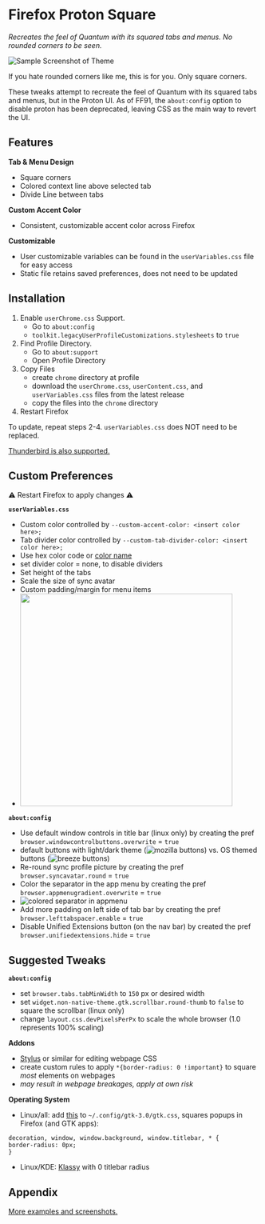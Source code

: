 # Firefox Proton Square
*Recreates the feel of Quantum with its squared tabs and menus. No rounded corners to be seen.*



![Sample Screenshot of Theme](https://raw.githubusercontent.com/leadweedy/Firefox-Proton-Square/main/images/ff_protonbutquantum.png "Sample Screenshot")

  If you hate rounded corners like me, this is for you. Only square corners.
  
  These tweaks attempt to recreate the feel of Quantum with its squared tabs and menus, but in the Proton UI. As of FF91, the `about:config` option to disable proton has been deprecated, leaving CSS as the main way to revert the UI.

## Features

**Tab & Menu Design**
  - Square corners
  - Colored context line above selected tab
  - Divide Line between tabs

**Custom Accent Color**
  - Consistent, customizable accent color across Firefox

**Customizable**
  - User customizable variables can be found in the `userVariables.css` file for easy access
  - Static file retains saved preferences, does not need to be updated
   
  
## Installation

  1. Enable `userChrome.css` Support.
     - Go to `about:config`
     - `toolkit.legacyUserProfileCustomizations.stylesheets` to `true`
  2. Find Profile Directory.
     - Go to `about:support`
     - Open Profile Directory
  3. Copy Files
     - create `chrome` directory at profile
     - download the `userChrome.css`, `userContent.css`, and `userVariables.css` files from the latest release
     - copy the files into the `chrome` directory
  4. Restart Firefox

To update, repeat steps 2-4. `userVariables.css` does NOT need to be replaced.

[Thunderbird is also supported.](../../wiki/Thunderbird-Install)
 
 
## Custom Preferences
⚠️ Restart Firefox to apply changes ⚠️

**`userVariables.css`**

  - Custom color controlled by `--custom-accent-color: <insert color here>;`
  - Tab divider color controlled by `--custom-tab-divider-color: <insert color here>;`
  - Use hex color code or [color name](https://www.w3schools.com/cssref/css_colors.asp)
  - set divider color = none, to disable dividers
  - Set height of the tabs
  - Scale the size of sync avatar
  - Custom padding/margin for menu items
  - <img src="https://raw.githubusercontent.com/leadweedy/Firefox-Proton-Square/main/images/padding%20reference.png" width="425">
  
**`about:config`**
  - Use default window controls in title bar (linux only) by creating the pref `browser.windowcontrolbuttons.overwrite` = `true`
  - default buttons with light/dark theme (![mozilla buttons](https://raw.githubusercontent.com/leadweedy/Firefox-Proton-Square/main/images/mozilla_buttons.png)) vs. OS themed buttons (![breeze buttons](https://raw.githubusercontent.com/leadweedy/Firefox-Proton-Square/main/images/breeze_buttons.png))
  - Re-round sync profile picture by creating the pref `browser.syncavatar.round` = `true`
  - Color the separator in the app menu by creating the pref `browser.appmenugradient.overwrite` = `true`
  - ![colored separator in appmenu](https://raw.githubusercontent.com/leadweedy/Firefox-Proton-Square/main/images/appmenu_gradient.png)
  - Add more padding on left side of tab bar by creating the pref `browser.lefttabspacer.enable` = `true` 
  - Disable Unified Extensions button (on the nav bar) by created the pref `browser.unifiedextensions.hide` = `true`



## Suggested Tweaks 
**`about:config`**
  - set `browser.tabs.tabMinWidth` to `150` px or desired width
  - set `widget.non-native-theme.gtk.scrollbar.round-thumb` to `false` to square the scrollbar (linux only)
  - change `layout.css.devPixelsPerPx` to scale the whole browser (1.0 represents 100% scaling)


**Addons**
  - [Stylus](https://addons.mozilla.org/en-US/firefox/addon/styl-us/) or similar for editing webpage CSS
  - create custom rules to apply `*{border-radius: 0 !important}` to square *most* elements on webpages
  - *may result in webpage breakages, apply at own risk*

**Operating System**
  - Linux/all: add [this](https://github.com/leadweedy/Firefox-Proton-Square/issues/7) to `~/.config/gtk-3.0/gtk.css`, squares popups in Firefox (and GTK apps):
  ```
decoration, window, window.background, window.titlebar, * {
border-radius: 0px;
}
  ```
  - Linux/KDE: [Klassy](https://github.com/paulmcauley/klassy) with 0 titlebar radius


## Appendix

[More examples and screenshots.](../../wiki/Appendix)

